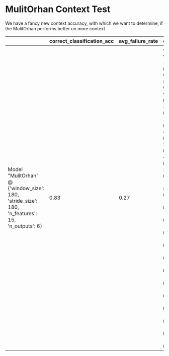 # MulitOrhan Context Test
We have a fancy new context accuracy, with which we want to determine, if the MulitOrhan performs better on more context



|   | correct_classification_acc | avg_failure_rate | context_accuracy |
|-------------- | -------------- | -------------- | -------------- | 
| Model "MulitOrhan" @ {'window_size': 180, 'stride_size': 180, 'n_features': 15, 'n_outputs': 6} | 0.83 | 0.27 | {'0 - 10w - walking, running': 1.0, '1 - 10w - running, running': 0.0, '2 - 4w - squats, running': 0.0, '3 - 1w - standing, running': 0.0, '4 - 323w - walking, running': 1.0, '5 - 13w - stairs_up, running': 0.0, '6 - 4w - standing, running': 0.0, '7 - 5w - stairs_up, running': 0.0, '8 - 4w - squats, running': 0.0, '9 - 20w - walking, running': 1.0, '10 - 12w - stairs_down, running': 0.0, '11 - 7w - standing, running': 0.0, '12 - 13w - stairs_up, running': 0.0, '13 - 4w - stairs_up, running': 0.0, '14 - 58w - walking, running': 1.0, '15 - 6w - standing, running': 0.0, '16 - 65w - walking, running': 1.0, '17 - 4w - stairs_up, running': 0.0, '18 - 4w - standing, running': 0.0, '19 - 4w - stairs_up, running': 0.0, '20 - 5w - squats, running': 0.0, '21 - 17w - walking, running': 1.0, '22 - 3w - stairs_up, running': 0.0} | 

